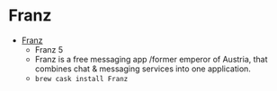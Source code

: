 # Franz
- [Franz](https://meetfranz.com/)
  -  Franz 5
  - Franz is a free messaging app /former emperor of Austria, that combines chat & messaging services into one application.
  - `brew cask install Franz`
